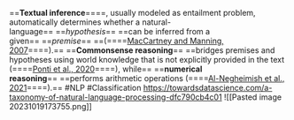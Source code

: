 ==**Textual inference**====, usually modeled as entailment problem, automatically determines whether a natural-language== ==_hypothesis_== ==can be inferred from a given== ==_premise_== ==(====[MacCartney and Manning, 2007](https://aclanthology.org/W07-1431)====).== ==**Commonsense reasoning**== ==bridges premises and hypotheses using world knowledge that is not explicitly provided in the text (====[Ponti et al., 2020](https://aclanthology.org/2020.emnlp-main.185)====), while== ==**numerical reasoning**== ==performs arithmetic operations (====[Al-Negheimish et al., 2021](https://aclanthology.org/2021.emnlp-main.759)====).==
#NLP #Classification
https://towardsdatascience.com/a-taxonomy-of-natural-language-processing-dfc790cb4c01
![[Pasted image 20231019173755.png]]